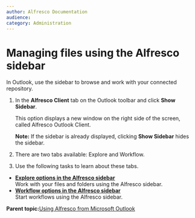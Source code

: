 ```yaml
---
author: Alfresco Documentation
audience: 
category: Administration
---
```


# Managing files using the Alfresco sidebar

In Outlook, use the sidebar to browse and work with your connected repository.

1.  In the **Alfresco Client** tab on the Outlook toolbar and click **Show Sidebar**.

    This option displays a new window on the right side of the screen, called Alfresco Outlook Client.

    **Note:** If the sidebar is already displayed, clicking **Show Sidebar** hides the sidebar.

2.  There are two tabs available: Explore and Workflow.

3.  Use the following tasks to learn about these tabs.


-   **[Explore options in the Alfresco sidebar](../tasks/Outlook-email-manager-explore_v2.md)**  
Work with your files and folders using the Alfresco sidebar.
-   **[Workflow options in the Alfresco sidebar](../tasks/Outlook-email-manager-views_v2.md)**  
Start workflows using the Alfresco sidebar.

**Parent topic:**[Using Alfresco from Microsoft Outlook](../concepts/Outlook-intro.md)


